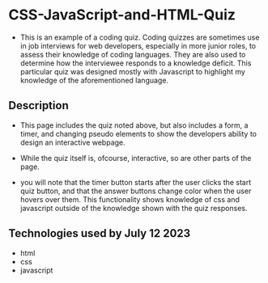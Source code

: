 # CSS-JavaScript-and-HTML-Quiz

+ This is an example of a coding quiz. Coding quizzes are sometimes use in job interviews for web developers, especially in more junior roles, to assess their knowledge of coding languages. They are also used to determine how the interviewee responds to a knowledge deficit. This particular quiz was designed mostly with Javascript to highlight my knowledge of the aforementioned language. 

## Description

+ This page includes the quiz noted above, but also includes a form, a timer, and changing pseudo elements to show the developers ability to design an interactive webpage. 
+ While the quiz itself is, ofcourse, interactive, so are other parts of the page. 

+ you will note that the timer button starts after the user clicks the start quiz button, and that the answer buttons change color when the user hovers over them. This functionality shows knowledge of css and javascript outside of the knowledge shown with the quiz responses.

## Technologies used by July 12 2023

* html
* css
* javascript

